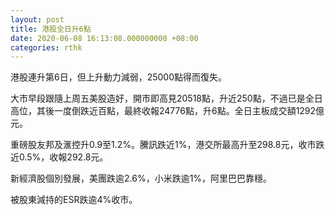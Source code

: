 ```yaml
---
layout: post
title: 港股全日升6點
date: 2020-06-08 16:13:08.000000000 +08:00
categories: rthk
---
```


港股連升第6日，但上升動力減弱，25000點得而復失。

大市早段跟隨上周五美股造好，開市即高見20518點，升近250點，不過已是全日高位，其後一度倒跌近百點，最終收報24776點，升6點。全日主板成交額1292億元。

重磅股友邦及滙控升0.9至1.2%。騰訊跌近1%，港交所最高升至298.8元，收市跌近0.5%，收報292.8元。

新經濟股個別發展，美團跌逾2.6%，小米跌逾1%，阿里巴巴靠穩。

被股東減持的ESR跌逾4%收市。
